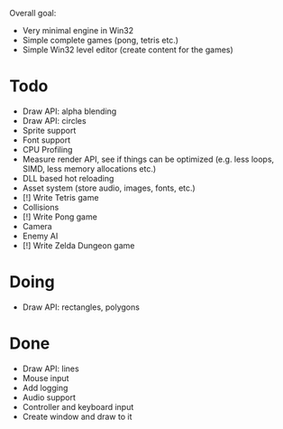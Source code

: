 Overall goal:
- Very minimal engine in Win32
- Simple complete games (pong, tetris etc.)
- Simple Win32 level editor (create content for the games)

# Todo
- Draw API: alpha blending
- Draw API: circles
- Sprite support
- Font support
- CPU Profiling
- Measure render API, see if things can be optimized (e.g. less loops, SIMD, less memory allocations etc.)
- DLL based hot reloading
- Asset system (store audio, images, fonts, etc.)
- [!] Write Tetris game
- Collisions
- [!] Write Pong game
- Camera
- Enemy AI
- [!] Write Zelda Dungeon game

# Doing
- Draw API: rectangles, polygons

# Done
- Draw API: lines
- Mouse input
- Add logging
- Audio support
- Controller and keyboard input
- Create window and draw to it
